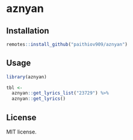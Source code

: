 # aznyan

<!-- badges: start -->
<!-- badges: end -->

## Installation

```r
remotes::install_github("paithiov909/aznyan")
```

## Usage

```r
library(aznyan)

tbl <-
  aznyan::get_lyrics_list("23729") %>% 
  aznyan::get_lyrics()
```

## License

MIT license.
